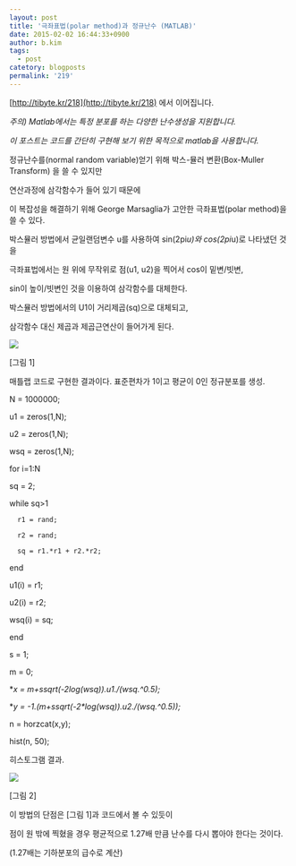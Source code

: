 ```yaml
---
layout: post
title: '극좌표법(polar method)과 정규난수 (MATLAB)'
date: 2015-02-02 16:44:33+0900
author: b.kim
tags:
  - post
catetory: blogposts
permalink: '219'
---
```



  

  

[http://tibyte.kr/218](http://tibyte.kr/218) 에서 이어집니다.

  

  

  

 _주의) Matlab에서는 특정 분포를 하는 다양한 난수생성을 지원합니다._

 _이 포스트는 코드를 간단히 구현해 보기 위한 목적으로 matlab을 사용합니다._

  

  

정규난수를(normal random variable)얻기 위해 박스-뮬러 변환(Box-Muller Transform) 을 쓸 수 있지만

  

연산과정에 삼각함수가 들어 있기 때문에

이 복잡성을 해결하기 위해 George Marsaglia가 고안한 극좌표법(polar method)을 쓸 수 있다.

  

  

  

박스뮬러 방법에서 균일랜덤변수 u를 사용하여  sin(2pi*u)와 cos(2pi*u)로 나타냈던 것을

극좌표법에서는 원 위에 무작위로 점(u1, u2)을 찍어서 cos이 밑변/빗변,

sin이 높이/빗변인 것을 이용하여  삼각함수를 대체한다.

  

박스뮬러 방법에서의 U1이 거리제곱(sq)으로 대체되고,

삼각함수 대신 제곱과 제곱근연산이 들어가게 된다.

![](https://raw.githubusercontent.com/tibyte/blog-res/master/legacy/219/0.png)

[그림 1]

  

  

  

  

매틀랩 코드로 구현한 결과이다. 표준편차가 1이고 평균이 0인 정규분포를 생성.

  

N = 1000000;

u1 = zeros(1,N);

u2 = zeros(1,N);

wsq = zeros(1,N);

for i=1:N

   sq = 2;

   while sq>1

      r1 = rand;

      r2 = rand;

      sq = r1.*r1 + r2.*r2;

   end

   u1(i) = r1;

   u2(i) = r2;

   wsq(i) = sq;

end

s = 1;

m = 0;

 **x = m+s*sqrt(-2*log(wsq)).*u1./(wsq.^0.5);**

 **y = -1.*(m+s*sqrt(-2*log(wsq)).*u2./(wsq.^0.5));**

n = horzcat(x,y);

hist(n, 50);

  

  

히스토그램 결과.  

  

![](https://raw.githubusercontent.com/tibyte/blog-res/master/legacy/219/1.png)

[그림 2]

  

  

  

  

이 방법의 단점은 [그림 1]과 코드에서 볼 수 있듯이

점이 원 밖에 찍혔을 경우 평균적으로 1.27배 만큼 난수를 다시 뽑아야 한다는 것이다.

(1.27배는 기하분포의 급수로 계산)

  

  

  

  

  

  

  


